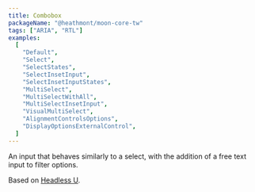 ```yaml
---
title: Combobox
packageName: "@heathmont/moon-core-tw"
tags: ["ARIA", "RTL"]
examples:
  [
    "Default",
    "Select",
    "SelectStates",
    "SelectInsetInput",
    "SelectInsetInputStates",
    "MultiSelect",
    "MultiSelectWithAll",
    "MultiSelectInsetInput",
    "VisualMultiSelect",
    "AlignmentControlsOptions",
    "DisplayOptionsExternalControl",
  ]
---
```


An input that behaves similarly to a select, with the addition of a free text input to filter options.

Based on [Headless U](https://headlessui.com/).
